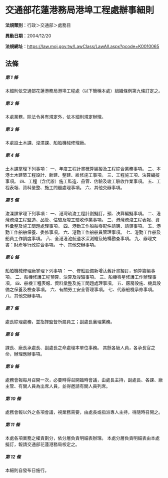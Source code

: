 # 交通部花蓮港務局港埠工程處辦事細則

**法規類別**：行政＞交通部＞處務目

**異動日期**：2004/12/20  

**法規網址**：https://law.moj.gov.tw/LawClass/LawAll.aspx?pcode=K0010065





## 法條
##### 第 1 條
本細則依交通部花蓮港務局港埠工程處（以下簡稱本處）組織條例第九條訂定之。

##### 第 2 條
本處業務，除法令另有規定外，依本細則規定辦理。

##### 第 3 條
本處設土木課、浚渫課、船舶機械修理廠。

##### 第 4 條
土木課掌理下列事項：
一、年度工程計畫概算編擬及工程綜合業務事項。
二、本港土木建築工程設計、新建、整建、維修施工事項。
三、工程施工項、決算編擬事項。
四、工程（含代辦）施工監造、品管、估驗及竣工驗收作業事項。
五、工程表報、資料彙整、施工問題處理事項。
六、其他交辦事項。

##### 第 5 條
浚渫課掌理下列事項：
一、港灣疏浚工程計劃擬訂，預、決算編擬事項。
二、港灣疏浚工程監造、品管、估驗及竣工驗收作業事項。
三、港灣疏浚工程表報、資料彙整及施工問題處理事項。
四、港勤工作船舶零配件請購、請領事項。
五、港勤工作船舶保養、委修事項。
六、港勤工作船船員管理事項。
七、港勤工作船及船員工作調度事項。
八、全港港池航道水深測繪及結構勘查事項。
九、辦理文書：財產等行政綜合事項。
十、其他交辦事項。

##### 第 6 條
船舶機械修理廠掌理下列事項：
一、修船設備新增汰舊計畫擬訂，預算籌編事項。
二、船機修護工程預算、決算及竣驗事項。
三、船機零星修護工作辦理事項。
四、船機工程表報、資料彙整及施工問題處理事項。
五、廠房設施、機具設備之保養及檢查事項。
六、有關勞工安全管理事項。
七、代辦船機承修事項。
八、其他交辦事項。

##### 第 7 條
處長綜理處務，並指揮監督所屬員工；副處長襄理業務。

##### 第 8 條
課長、廠長承處長、副處長之命處理本單位事務。
其餘各級人員，各承長官之命，辦理應辦事項。

##### 第 9 條
處務會報每月召開一次，必要時得召開臨時會議，由處長主持，副處長、各課、廠主管、有關人員為出席人員，並得邀請有關人員列席。

##### 第 10 條
處務會報以外之各項會議，視業務需要，由處長或指派專人主持，得隨時召開之。

##### 第 11 條
本處各項業務之權責劃分，依分層負責明細表辦理。
本處分層負責明細表由本處擬訂，報請交通部花蓮港務局核定之。

##### 第 12 條
本細則自發布日施行。



